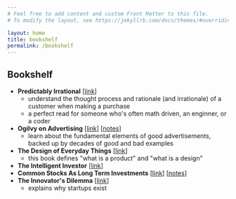 ```yaml
---
# Feel free to add content and custom Front Matter to this file.
# To modify the layout, see https://jekyllrb.com/docs/themes/#overriding-theme-defaults

layout: home
title: bookshelf
permalink: /bookshelf
---
```


## Bookshelf

- **Predictably Irrational** [[link](https://www.bookdepository.com/Predictably-Irrational-Revised-Dr-Dan-Ariely/9780062018205)]
  - understand the thought process and rationale (and irrationale) of a customer when making a purchase
  - a perfect read for someone who's often math driven, an enginner, or a coder
- **Ogilvy on Advertising** [[link](https://www.bookdepository.com/Ogilvy-on-Advertising-David-Ogilvy/9781853756153)] [[notes](/notes/ogilvy-on-ads)] 
  - learn about the fundamental elements of good advertisements, backed up by decades of good and bad examples
- **The Design of Everyday Things** [[link](https://www.bookdepository.com/Design-Everyday-Things-Donald-Norman/9780465050659)]
  - this book defines "what is a product" and "what is a design"
- **The Intelligent Investor** [[link](https://www.bookdepository.com/Intelligent-Investor-Benjamin-Graham/9780060555665)]
- **Common Stocks As Long Term Investments** [[link](https://www.bookdepository.com/Common-Stocks-Long-Term-Investments-Edgar-Lawrence-Smith/9781614273325)] [[notes](/notes/common-stocks)]
- **The Innovator's Dilemma** [[link](https://www.bookdepository.com/Innovators-Dilemma-Clayton-M-Christensen/9780062060242)]
  - explains why startups exist
